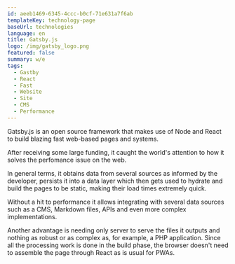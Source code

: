 ```yaml
---
id: aeeb1469-6345-4ccc-b0cf-71e631a7f6ab
templateKey: technology-page
baseUrl: technologies
language: en
title: Gatsby.js
logo: /img/gatsby_logo.png
featured: false
summary: w/e
tags:
  - Gastby
  - React
  - Fast
  - Website
  - Site
  - CMS
  - Performance
---
```

Gatsby.js is an open source framework that makes use of Node and React to build blazing fast web-based pages and systems.

After receiving some large funding, it caught the world's attention to how it solves the perfomance issue on the web.

In general terms, it obtains data from several sources as informed by the developer, persists it into a data layer which then gets used to hydrate and build the pages to be static, making their load times extremely quick.

Without a hit to performance it allows integrating with several data sources such as a CMS, Markdown files, APIs and even more complex implementations.

Another advantage is needing only server to serve the files it outputs and nothing as robust or as complex as, for example, a PHP application. Since all the processing work is done in the build phase, the browser doesn't need to assemble the page through React as is usual for PWAs.
